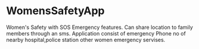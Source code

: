 # WomensSafetyApp
 Women's Safety with SOS Emergency features. Can share location to family members through an sms.  Application consist of emergency Phone no of nearby hospital,police station other women emergency servises.
